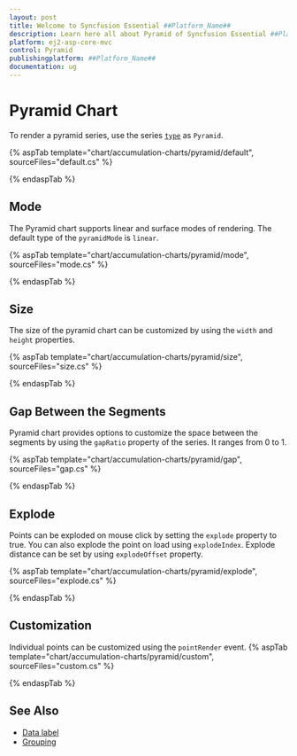 ```yaml
---
layout: post
title: Welcome to Syncfusion Essential ##Platform_Name##
description: Learn here all about Pyramid of Syncfusion Essential ##Platform_Name## widgets based on HTML5 and jQuery.
platform: ej2-asp-core-mvc
control: Pyramid
publishingplatform: ##Platform_Name##
documentation: ug
---
```



# Pyramid Chart

To render a pyramid series, use the series [`type`](https://help.syncfusion.com/cr/aspnetcore-js2/Syncfusion.EJ2.Charts.AccumulationSeries.html#Syncfusion_EJ2_Charts_AccumulationSeries_Type)
as `Pyramid`.

{% aspTab template="chart/accumulation-charts/pyramid/default", sourceFiles="default.cs" %}

{% endaspTab %}

## Mode

The Pyramid chart supports linear and surface modes of rendering. The default type of the
`pyramidMode` is `linear`.

{% aspTab template="chart/accumulation-charts/pyramid/mode", sourceFiles="mode.cs" %}

{% endaspTab %}

## Size

The size of the pyramid chart can be customized by using the  `width` and `height` properties.

{% aspTab template="chart/accumulation-charts/pyramid/size", sourceFiles="size.cs" %}

{% endaspTab %}

## Gap Between the Segments

Pyramid chart provides options to customize the space between the segments by using the `gapRatio` property of the
series. It ranges from 0 to 1.

{% aspTab template="chart/accumulation-charts/pyramid/gap", sourceFiles="gap.cs" %}

{% endaspTab %}

## Explode

Points can be exploded on mouse click by setting the `explode` property to true. You can also explode the point
on load using `explodeIndex`. Explode distance can be set by using `explodeOffset` property.

{% aspTab template="chart/accumulation-charts/pyramid/explode", sourceFiles="explode.cs" %}

{% endaspTab %}

## Customization

Individual points can be customized using the `pointRender` event.
{% aspTab template="chart/accumulation-charts/pyramid/custom", sourceFiles="custom.cs" %}

{% endaspTab %}

## See Also

* [Data label](./data-label/)
* [Grouping](./grouping/)